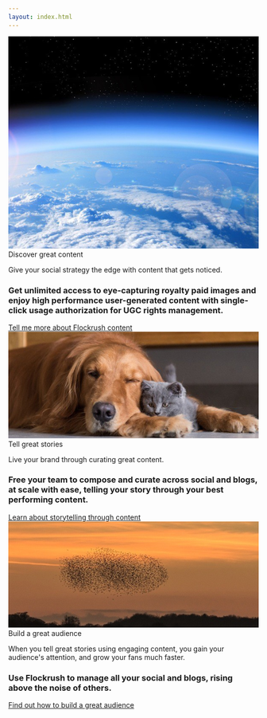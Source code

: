 ```yaml
---
layout: index.html
---
```


<!-- Discover - Tell a story - Build great Audiences -Promote Home Page -->

<div class="ui vertical">
  <div class="ui stackable grid">
  <div class="eight wide left aligned column nopadding-left-right">
  <div class="image">
  <img class="ui fluid image" src="/img/Earth-discover-great-content-flockrush.jpg" alt="Earth Flockrush Discover Great Content">
  <div class="ui container textimage">
  <div class="ui h-bold">
            Discover great content
          </div>
  <p class="p-em-166">
            Give your social strategy the edge with content that gets noticed.
          </p>
  <h3>Get unlimited access to eye-capturing royalty paid images and enjoy high performance user-generated content with single-click usage authorization for UGC rights management.
          </h3>
  <div class="item space-3em">
  <a class="ui blue button button-font-format" href="/resources/?utm_source=tellmorecontent">Tell me more about Flockrush content</a>
</div>
</div>
</div>
</div>
  <div class="eight wide left aligned column nopadding-left-right">
  <div class="row">
  <div class="column">
  <div class="image">
</div>
  <img class="ui fluid image" src="/img/DogCat-tell-a-story-flockrush.jpg" alt="Dog Cats Flockrush Tell a Great Story">
  <div class="ui container textimage">
  <div class="ui h-bold">
              Tell great stories</div>
  <p class="p-em-166">
              Live your brand through curating great content.</p>
  <h3>Free your team to compose and curate across <span class="p-notchup">social</span>  and
              <span class="p-notchup">blogs</span>, at scale with ease, telling your story through your best performing content.
            </h3>
  <div class="item space-3em">
  <a class="ui blue button button-font-format" href="/resources/?utm_source=tellmorestorytelling">Learn about storytelling through content
              </a>
</div>
</div>
</div>
  <div class="row">
  <div class="column">
  <div class="image">
</div>
  <img class="ui fluid image" src="/img/Starlings-build-a-great-audience-flockrush.jpg" alt="Starling Flockrush Build a Great Audience">
  <div class="ui container textimage">
  <div class="ui h-bold">
                Build a great audience</div>
  <p class="p-em-166">
                When you tell great stories using engaging content, you gain your audience's attention, and grow your fans much faster.
              </p>
  <h3>Use Flockrush to manage all your <span class="p-notchup">social</span>  and
                <span class="p-notchup">blogs</span>, rising above the noise of others.
              </h3>
  <div class="item space-3em">
  <a class="ui blue button button-font-format" href="/resources/?utm_source=tellmoreaudience">Find out how to build a great audience</a>
</div>
</div>
</div>
</div>
</div>
</div>
</div>
</div>
